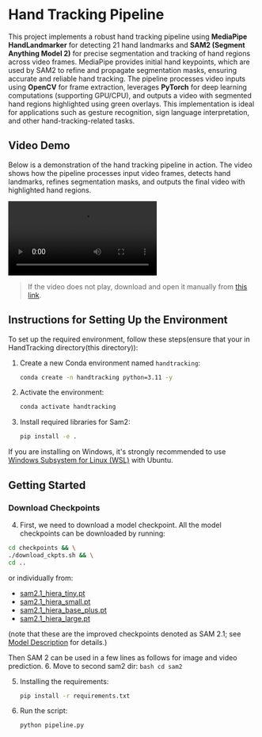 # Hand Tracking Pipeline

This project implements a robust hand tracking pipeline using **MediaPipe HandLandmarker** for detecting 21 hand landmarks and **SAM2 (Segment Anything Model 2)** for precise segmentation and tracking of hand regions across video frames. MediaPipe provides initial hand keypoints, which are used by SAM2 to refine and propagate segmentation masks, ensuring accurate and reliable hand tracking. The pipeline processes video inputs using **OpenCV** for frame extraction, leverages **PyTorch** for deep learning computations (supporting GPU/CPU), and outputs a video with segmented hand regions highlighted using green overlays. This implementation is ideal for applications such as gesture recognition, sign language interpretation, and other hand-tracking-related tasks.

## Video Demo

Below is a demonstration of the hand tracking pipeline in action. The video shows how the pipeline processes input video frames, detects hand landmarks, refines segmentation masks, and outputs the final video with highlighted hand regions.

![Hand Tracking Demo](./sam2/output_with_masks.mp4)

> If the video does not play, download and open it manually from [this link](./sam2/output_with_masks.mp4).

## Instructions for Setting Up the Environment

To set up the required environment, follow these steps(ensure that your in HandTracking directory(this directory)):

1. Create a new Conda environment named `handtracking`:
   ```bash
   conda create -n handtracking python=3.11 -y
   ```

2. Activate the environment:
   ```bash
   conda activate handtracking
    ```
3. Install required libraries for Sam2:
   ```bash
   pip install -e .
   ```

If you are installing on Windows, it's strongly recommended to use [Windows Subsystem for Linux (WSL)](https://learn.microsoft.com/en-us/windows/wsl/install) with Ubuntu.

## Getting Started

### Download Checkpoints

4. First, we need to download a model checkpoint. All the model checkpoints can be downloaded by running:

```bash
cd checkpoints && \
./download_ckpts.sh && \
cd ..
```

or individually from:

- [sam2.1_hiera_tiny.pt](https://dl.fbaipublicfiles.com/segment_anything_2/092824/sam2.1_hiera_tiny.pt)
- [sam2.1_hiera_small.pt](https://dl.fbaipublicfiles.com/segment_anything_2/092824/sam2.1_hiera_small.pt)
- [sam2.1_hiera_base_plus.pt](https://dl.fbaipublicfiles.com/segment_anything_2/092824/sam2.1_hiera_base_plus.pt)
- [sam2.1_hiera_large.pt](https://dl.fbaipublicfiles.com/segment_anything_2/092824/sam2.1_hiera_large.pt)

(note that these are the improved checkpoints denoted as SAM 2.1; see [Model Description](#model-description) for details.)

Then SAM 2 can be used in a few lines as follows for image and video prediction.
6. Move to second sam2 dir:
    ```bash
        cd sam2
    ```

5. Installing the requirements:
    ```bash
    pip install -r requirements.txt
    ```

6. Run the script:
    ```bash
    python pipeline.py
    ```



